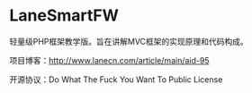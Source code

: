 # LaneSmartFW 
轻量级PHP框架教学版。旨在讲解MVC框架的实现原理和代码构成。

项目博客：http://www.lanecn.com/article/main/aid-95

开源协议：Do What The Fuck You Want To Public License
